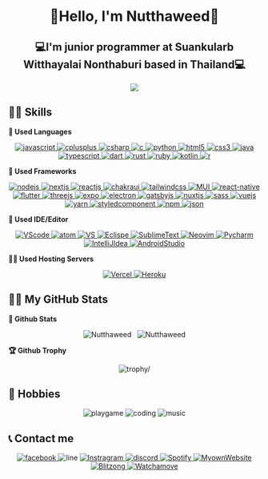 <h1 align="center">🎉Hello, I'm Nutthaweed🎉</h1>
<h2 align="center">💻I'm junior programmer at Suankularb Witthayalai Nonthaburi based in Thailand💻</h2>
<p align="center">
<img src="https://media.giphy.com/media/n8ClfqBg5oZsUdR28J/giphy-downsized-large.gif" align="center" display="flex">
 </p>
 
## 👨‍💻 Skills

<b> 🏮 Used Languages </b>
<p align="center">
  <a href="https://developer.mozilla.org/en-US/docs/Web/JavaScript"target="_blank">
    <img
      src="https://img.shields.io/badge/javascript-%23323330.svg?style=for-the-badge&logo=javascript&logoColor=%23F7DF1E"
      alt="javascript"
    />
  </a>
  <a href="https://www.w3schools.com/cpp/" target="_blank">
    <img
      src="https://img.shields.io/badge/C%2B%2B-00599C?style=for-the-badge&logo=c%2B%2B&logoColor=white"
      alt="cplusplus"
    />
  </a>
 <a href="https://www.w3schools.com/cs/index.php" target="_blank">
    <img
      src="https://img.shields.io/badge/c%23-%23239120.svg?style=for-the-badge&logo=c-sharp&logoColor=white"
      alt="csharp"
    />
  </a>
 <a href="https://www.tutorialspoint.com/cprogramming/index.htm" target="_blank">
    <img
      src="https://img.shields.io/badge/c-%2300599C.svg?style=for-the-badge&logo=c&logoColor=white"
      alt="c"
    />
  </a>
  <a href="https://www.python.org" target="_blank">
    <img
      src="https://img.shields.io/badge/Python-3776AB?style=for-the-badge&logo=python&logoColor=white"
      alt="python"
    />
  </a>
    <a href="https://www.w3.org/html/" target="_blank">
    <img
      src="https://img.shields.io/badge/html5-%23E34F26.svg?style=for-the-badge&logo=html5&logoColor=white"
      alt="html5"
    />
  </a>
  <a href="https://www.w3schools.com/css/" target="_blank">
    <img
      src="https://img.shields.io/badge/css3-%231572B6.svg?style=for-the-badge&logo=css3&logoColor=white"
      alt="css3"
    />
  </a>
    <a href="https://www.java.com/en/" target="_blank">
    <img
      src="https://img.shields.io/badge/java-%23ED8B00.svg?style=for-the-badge&logo=java&logoColor=white"
      alt="java"
    />
  </a>
      <a href="https://www.typescriptlang.org/" target="_blank">
    <img
      src="https://img.shields.io/badge/typescript-%23007ACC.svg?style=for-the-badge&logo=typescript&logoColor=white"
      alt="typescript"
    />
    </a>
 <a href="https://dart.dev/" target="_blank">
    <img
      src="https://img.shields.io/badge/dart-%230175C2.svg?style=for-the-badge&logo=dart&logoColor=white"
      alt="dart"
    />
    </a>
  <a href="https://www.rust-lang.org/" target="_blank">
    <img
      src="https://img.shields.io/badge/rust-%23000000.svg?style=for-the-badge&logo=rust&logoColor=white"
      alt="rust"
    />
    </a>
 <a href="https://www.ruby-lang.org/en/" target="_blank">
    <img
      src="https://img.shields.io/badge/ruby-%23CC342D.svg?style=for-the-badge&logo=ruby&logoColor=white"
      alt="ruby"
    />
    </a>
 <a href="https://kotlinlang.org/" target="_blank">
    <img
      src="https://img.shields.io/badge/kotlin-%230095D5.svg?style=for-the-badge&logo=kotlin&logoColor=white"
      alt="kotlin"
    />
    </a>
 <a href="https://www.r-project.org/" target="_blank">
    <img
      src="https://img.shields.io/badge/r-%23276DC3.svg?style=for-the-badge&logo=r&logoColor=white"
      alt="r"
    />
    </a>
</p>
 
 <b> 💾 Used Frameworks</b>
 <p align="center">
  <a href="https://nodejs.org/en/"target="_blank">
    <img
      src="https://img.shields.io/badge/node.js-6DA55F?style=for-the-badge&logo=node.js&logoColor=white"
      alt="nodejs"
    />
  </a>
  <a href="https://nextjs.org/"target="_blank">
    <img
      src="https://img.shields.io/badge/Next-black?style=for-the-badge&logo=next.js&logoColor=white"
      alt="nextjs"
    />
  </a>
  <a href="https://reactjs.org/"target="_blank">
    <img
      src="https://img.shields.io/badge/react-%2320232a.svg?style=for-the-badge&logo=react&logoColor=%2361DAFB"
      alt="reactjs"
    />
  </a>
  <a href="https://chakra-ui.com/"target="_blank">
    <img
      src="https://img.shields.io/badge/chakra-%234ED1C5.svg?style=for-the-badge&logo=chakraui&logoColor=white"
      alt="chakraui"
    />
  </a>
  <a href="https://tailwindcss.com/"target="_blank">
    <img
      src="https://img.shields.io/badge/tailwindcss-%2338B2AC.svg?style=for-the-badge&logo=tailwind-css&logoColor=white"
      alt="tailwindcss"
    />
  </a>
  <a href="https://mui.com/"target="_blank">
    <img
      src="https://img.shields.io/badge/MUI-%230081CB.svg?style=for-the-badge&logo=mui&logoColor=white"
      alt="MUI"
    />
  </a>
  <a href="https://reactnative.dev/"target="_blank">
    <img
      src="https://img.shields.io/badge/react_native-%2320232a.svg?style=for-the-badge&logo=react&logoColor=%2361DAFB"
      alt="react-native"
    />
  </a>
  <a href="https://flutter.dev/?gclid=CjwKCAjwoduRBhA4EiwACL5RP5DhOW0e0MNeLgA3qOS78pfEge8vRqLWfILKW2TeMBMMK6WIMdJR3RoCn_QQAvD_BwE&gclsrc=aw.ds"target="_blank">
    <img
      src="https://img.shields.io/badge/Flutter-%2302569B.svg?style=for-the-badge&logo=Flutter&logoColor=white"
      alt="flutter"
    />
  </a>
  <a href="https://threejs.org/"target="_blank">
    <img
      src="https://img.shields.io/badge/threejs-black?style=for-the-badge&logo=three.js&logoColor=white"
      alt="threejs"
    />
  </a>
  <a href="https://expo.dev/"target="_blank">
    <img
      src="https://img.shields.io/badge/expo-1C1E24?style=for-the-badge&logo=expo&logoColor=#D04A37"
      alt="expo"
    />
  </a>
  <a href="https://www.electronjs.org/"target="_blank">
    <img
      src="https://img.shields.io/badge/Electron-191970?style=for-the-badge&logo=Electron&logoColor=white"
      alt="electron"
    />
  </a>
 <a href="https://www.gatsbyjs.com/"target="_blank">
    <img
      src="https://img.shields.io/badge/Gatsby-%23663399.svg?style=for-the-badge&logo=gatsby&logoColor=black"
      alt="gatsbyjs"
    />
  </a>
  <a href="https://nuxtjs.org/"target="_blank">
    <img
      src="https://img.shields.io/badge/Nuxt-002E3B?style=for-the-badge&logo=nuxtdotjs&logoColor=#00DC82"
      alt="nuxtjs"
    />
  </a>
 <a href="https://sass-lang.com/"target="_blank">
    <img
      src="https://img.shields.io/badge/SASS-hotpink.svg?style=for-the-badge&logo=SASS&logoColor=white"
      alt="sass"
    />
  </a>
 <a href="https://vuejs.org/"target="_blank">
    <img
      src="https://img.shields.io/badge/vuejs-%2335495e.svg?style=for-the-badge&logo=vuedotjs&logoColor=%234FC08D"
      alt="vuejs"
    />
  </a>
 <a href="https://yarnpkg.com/"target="_blank">
    <img
      src="https://img.shields.io/badge/yarn-%232C8EBB.svg?style=for-the-badge&logo=yarn&logoColor=white"
      alt="yarn"
    />
  </a>
 <a href="https://styled-components.com/"target="_blank">
    <img
      src="https://img.shields.io/badge/styled--components-DB7093?style=for-the-badge&logo=styled-components&logoColor=white"
      alt="styledcomponent"
    />
  </a>
 <a href="https://www.npmjs.com/"target="_blank">
    <img
      src="https://img.shields.io/badge/NPM-%23000000.svg?style=for-the-badge&logo=npm&logoColor=white"
      alt="npm"
    />
  </a>
 <a href="https://www.json.org/json-en.html"target="_blank">
    <img
      src="https://img.shields.io/badge/JSON-A435F0?style=for-the-badge&logo=JSON&logoColor=white"
      alt="json"
    />
  </a>
 </p>

 
 <b> 📝 Used IDE/Editor</b>
 <p align="center">
  <a href="https://code.visualstudio.com/"target="_blank">
    <img
      src="https://img.shields.io/badge/Visual%20Studio%20Code-0078d7.svg?style=for-the-badge&logo=visual-studio-code&logoColor=white"
      alt="VScode"
    />
  </a>
   <a href="https://atom.io/"target="_blank">
    <img
      src="https://img.shields.io/badge/Atom-%2366595C.svg?style=for-the-badge&logo=atom&logoColor=white"
      alt="atom"
    />
  </a>
   <a href="https://visualstudio.microsoft.com/"target="_blank">
    <img
      src="https://img.shields.io/badge/Visual%20Studio-5C2D91.svg?style=for-the-badge&logo=visual-studio&logoColor=white"
      alt="VS"
    />
  </a>
   <a href="https://www.eclipse.org/downloads/"target="_blank">
    <img
      src="https://img.shields.io/badge/Eclipse-FE7A16.svg?style=for-the-badge&logo=Eclipse&logoColor=white"
      alt="Eclispe"
    />
  </a>
  <a href="https://www.sublimetext.com/"target="_blank">
    <img
      src="https://img.shields.io/badge/sublime_text-%23575757.svg?style=for-the-badge&logo=sublime-text&logoColor=important"
      alt="SublimeText"
    />
  </a>
  <a href="https://neovim.io/"target="_blank">
    <img
      src="https://img.shields.io/badge/NeoVim-%2357A143.svg?&style=for-the-badge&logo=neovim&logoColor=white"
      alt="Neovim"
    />
  </a>
  <a href="https://www.jetbrains.com/pycharm/"target="_blank">
    <img
      src="https://img.shields.io/badge/pycharm-143?style=for-the-badge&logo=pycharm&logoColor=black&color=black&labelColor=green"
      alt="Pycharm"
    />
  </a>
  <a href="https://www.jetbrains.com/idea/"target="_blank">
    <img
      src="https://img.shields.io/badge/IntelliJIDEA-000000.svg?style=for-the-badge&logo=intellij-idea&logoColor=white"
      alt="IntelliJIdea"
    />
  </a>
  <a href="https://developer.android.com/studio?gclid=CjwKCAjwoduRBhA4EiwACL5RP0Lncj0lqdPX2Qzay2ONwbSPqCu0B4sCJk4hpUSNiCJtG-9UrH0G-BoCxRcQAvD_BwE&gclsrc=aw.ds"target="_blank">
    <img
      src="https://img.shields.io/badge/Android%20Studio-3DDC84.svg?style=for-the-badge&logo=android-studio&logoColor=white"
      alt="AndroidStudio"
    />
  </a>
 </p>

 
<b> 🐕‍🦺 Used Hosting Servers</b>
 <p align="center">
 <a href="https://vercel.com/"target="_blank">
    <img
      src="https://img.shields.io/badge/vercel-%23000000.svg?style=for-the-badge&logo=vercel&logoColor=white"
      alt="Vercel"
    />
  </a>
  <a href="https://dashboard.heroku.com/"target="_blank">
    <img
      src="https://img.shields.io/badge/heroku-%23430098.svg?style=for-the-badge&logo=heroku&logoColor=white"
      alt="Heroku"
    />
  </a>
 </p>
 
 
## 🐱‍💻 My GitHub Stats
<b> 📄 Github Stats</b>
  <p align="center" display="flex">
    <img  src="https://github-readme-stats.vercel.app/api/top-langs?username=Nutthaweed&theme=radical&show_icons=true&locale=en&layout=compact&no-frame=true" alt="Nutthaweed" env="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" />
    &nbsp;
    <img   src="https://github-readme-stats.vercel.app/api?username=Nutthaweed&theme=radical&show_icons=true&locale=en&no-frame=true" alt="Nutthaweed" env="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"/>
 </p>
 
 
 <b> 🏆 Github Trophy</b>
 <p align="center" display="flex" position="fixed"><img src="https://github-profile-trophy.vercel.app/?username=Nutthaweed&theme=radical&no-bg=true" alt=trophy/></p>
 
## 👫 Hobbies
    
<p align="center">
    <img src="https://img.shields.io/badge/Play Game-%23C04392?style=for-the-badge" alt="playgame"/>
    <img src="https://img.shields.io/badge/Coding-%23DD0031?style=for-the-badge" alt="coding"/>
   <img src="https://img.shields.io/badge/Music-%2307405e?style=for-the-badge" alt="music"/>
</p>
    
    
## 📞 Contact me

<p align="center">
 <a href="https://www.facebook.com/Nutthaweed/"target="_blank">
    <img src="https://img.shields.io/badge/Facebook-%231877F2.svg?style=for-the-badge&logo=Facebook&logoColor=white" alt="facebook"/>
  </a>
 <a>
    <img src="https://img.shields.io/badge/totopichayasuksa-00C300?style=for-the-badge&logo=line&logoColor=white" alt="line"/>
  </a>
 <a href="https://www.instagram.com/nutthaweed/"target="_blank">
    <img src="https://img.shields.io/badge/nutthaweed-%23E4405F.svg?style=for-the-badge&logo=Instagram&logoColor=white" alt="Instragram"/>
  </a>
 <a href="https://discord.gg/VvmSBQNqg7"target="_blank">
    <img src="https://img.shields.io/badge/Krungtepian-%237289DA.svg?style=for-the-badge&logo=discord&logoColor=white" alt="discord"/>
  </a>
 <a href="https://open.spotify.com/playlist/46l7lpyZfyum9G0dHuc4w7"target="_blank">
    <img src="https://img.shields.io/badge/Spotify-1ED760?style=for-the-badge&logo=spotify&logoColor=white" alt="Spotify"/>
  </a>
 <a href="https://mywebsite-nutthaweed.vercel.app/"target="_blank">
    <img src="https://img.shields.io/badge/MyWebsite-%23000000.svg?style=for-the-badge&logo=github&logoColor=#FF7139" alt="MyownWebsite"/>
  </a>
  <a href="https://blitzong-nutthaweed.vercel.app/"target="_blank">
    <img src="https://img.shields.io/badge/Blitzong-%23430098.svg?style=for-the-badge&logo=github&logoColor=white" alt="Blitzong"/>
  </a>
 <a href="https://watchamove-lpdps3wr6-nutthaweed.vercel.app/"target="_blank">
    <img src="https://img.shields.io/badge/Watchamove-%2302569B.svg?style=for-the-badge&logo=github&logoColor=white" alt="Watchamove"/>
  </a>
 </p>
